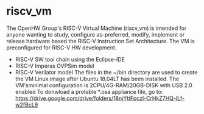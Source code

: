 # riscv_vm
The OpenHW Group's RISC-V Virtual Machine (riscv_vm) is intended for anyone wanting to study, configure as-preferred, modify, implement or release hardware based the RISC-V Instruction Set Architecture. The VM is preconfigured for RISC-V HW development.
   * RISC-V SW tool chain using the Eclipse-IDE
   * RISC-V Imperas OVPSim model
   * RISC-V Verilator model
The files in the ~/bin directory are used to create the VM Linux image after Ubuntu 18.04LT has been installed. The VM'sminimal configuration is 2CPU/4G-RAM/20GB-DISK with USB 2.0 enabled
To donwload a protable *.osa appliance file, go to: https://drive.google.com/drive/folders/18njYttFpczl-CrHkZ7HQ-lLf-w2fBcL9
